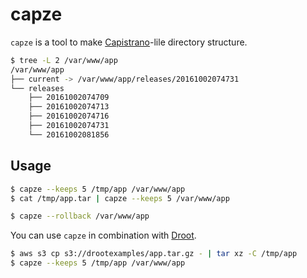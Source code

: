 capze
======

`capze` is a tool to make [Capistrano](http://capistranorb.com/)-lile directory structure.

```bash
$ tree -L 2 /var/www/app
/var/www/app
├── current -> /var/www/app/releases/20161002074731
└── releases
    ├── 20161002074709
    ├── 20161002074713
    ├── 20161002074716
    ├── 20161002074731
    └── 20161002081856
```

## Usage

```bash
$ capze --keeps 5 /tmp/app /var/www/app
$ cat /tmp/app.tar | capze --keeps 5 /var/www/app

$ capze --rollback /var/www/app
```

You can use `capze` in combination with [Droot](https://github.com/yuuki/droot).

```bash
$ aws s3 cp s3://drootexamples/app.tar.gz - | tar xz -C /tmp/app
$ capze --keeps 5 /tmp/app /var/www/app
```
